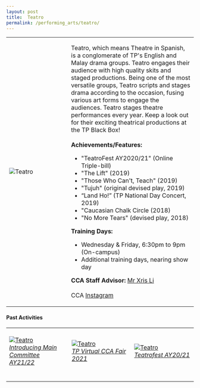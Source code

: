 ```yaml
---
layout: post
title:  Teatro
permalink: /performing_arts/teatro/
---
```


<div>
<table>
    <tr>
        <td style="width:33%"><image src="{{site.baseurl}}/images/CCA_teatro.jpg" style="display:block;margin-left:auto;margin-right:auto;" alt="Teatro"></image></td>
        <td>
            <p>
                Teatro, which means Theatre in Spanish, is a conglomerate of TP's English and Malay drama groups. Teatro engages their audience with high quality skits and staged productions. Being one of the most versatile groups, Teatro scripts and stages drama according to the occasion, fusing various art forms to engage the audiences. Teatro stages theatre performances every year. Keep a look out for their exciting theatrical productions at the TP Black Box!<br>
                <br>
                <b>Achievements/Features:</b><br>
                <ul>
                    <li>"TeatroFest AY2020/21" (Online Triple-bill)</li>
                    <li>"The Lift" (2019)</li>
                    <li>"Those Who Can't, Teach" (2019)</li>
                    <li>"Tujuh" (original devised play, 2019)</li>
                    <li>“Land Ho!” (TP National Day Concert, 2019)</li>
                    <li>"Caucasian Chalk Circle (2018)</li>
                    <li>"No More Tears" (devised play, 2018)</li>
                </ul>
            </p>
            <p>
                <b>Training Days:</b><br>
                <ul>
                    <li>Wednesday & Friday, 6:30pm to 9pm (On-campus)</li>
                    <li>Additional training days, nearing show day</li>
                </ul>
            </p>
            <p>
                <b>CCA Staff Advisor:</b> <a href="mailto:chrislee@tp.edu.sg">Mr Xris Li</a><br>
                <br>
                CCA <a href="https://www.instagram.com/tpteatro">Instagram</a>
            </p>
        </td>
    </tr>
</table>
</div>

#### Past Activities

<table>
    <tr>
        <td style="width:33%"><br>
            <a href="https://www.instagram.com/p/COFHmNpH6sY/">
                <image src="{{site.baseurl}}/images/CCA-teatro-ig4.png" style="display:block;margin-left:auto;margin-right:auto;" alt="Teatro">
                <h6 style="margin-top:0%">Introducing Main Committee AY21/22</h6>
                </image>
            </a>
        </td>
        <td style="width:33%"><br>
            <a href="https://www.instagram.com/p/CN6ZVryHvrz/">
                <image src="{{site.baseurl}}/images/CCA-teatro-ig5.png" style="display:block;margin-left:auto;margin-right:auto;" alt="Teatro">
                <h6 style="margin-top:0%">TP Virtual CCA Fair 2021</h6>
                </image>
            </a>
        </td>
        <td style="width:33%"><br>
            <a href="https://www.instagram.com/p/CNkCj3Pniia/">
                <image src="{{site.baseurl}}/images/CCA-teatro-ig6.png" style="display:block;margin-left:auto;margin-right:auto;" alt="Teatro">
                <h6 style="margin-top:0%">Teatrofest AY20/21</h6>    
                </image>
            </a>
        </td>
    </tr>
</table>
